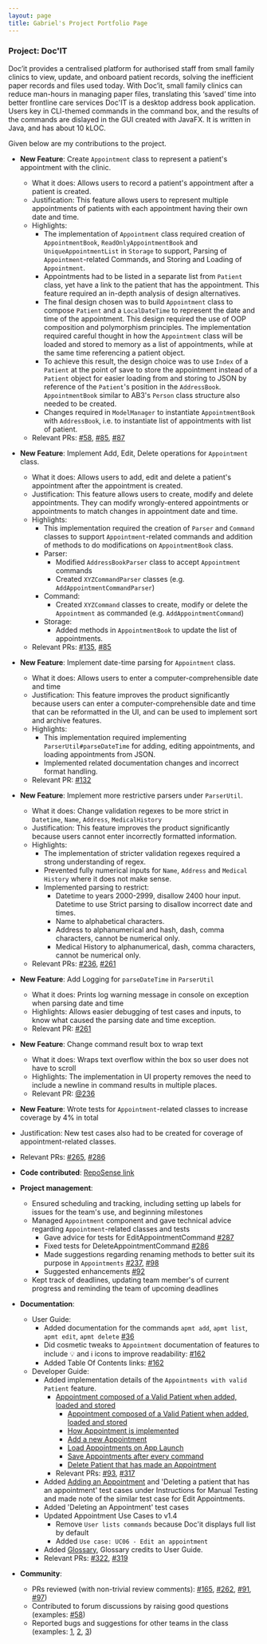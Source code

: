 ```yaml
---
layout: page
title: Gabriel's Project Portfolio Page
---
```


### Project: Doc'IT

Doc’it provides a centralised platform for authorised staff from small family clinics to view, update, and onboard
patient records, solving the inefficient paper records and files used today. With Doc’it, small family clinics can
reduce man-hours in managing paper files, translating this ‘saved’ time into better frontline care services
Doc'IT is a desktop address book application. Users key in CLI-themed commands in the command box, and the results of the commands are dislayed in the GUI created with JavaFX. It is written in Java, and has about 10 kLOC.

Given below are my contributions to the project.

* **New Feature**: Create `Appointment` class to represent a patient's appointment with the clinic.
  * What it does: Allows users to record a patient's appointment after a patient is created.
  * Justification: This feature allows users to represent multiple appointments of patients with each appointment having their own date and time.
  * Highlights:
    * The implementation of `Appointment` class required creation of `AppointmentBook`, `ReadOnlyAppointmentBook` and `UniqueAppointmentList` in `Storage` to support, Parsing of `Appointment`-related Commands, and Storing and Loading of `Appointment`. 
    * Appointments had to be listed in a separate list from `Patient` class, yet have a link to the patient that has the appointment. This feature required an in-depth analysis of design alternatives.
    * The final design chosen was to build `Appointment` class to compose `Patient` and a `LocalDateTime` to represent the date and time of the appointment. This design required the use of OOP composition and polymorphism principles. The implementation required careful thought in how the `Appointment` class will be loaded and stored to memory as a list of appointments, while at the same time referencing a patient object.
    * To achieve this result, the design choice was to use `Index` of a `Patient` at the point of save to store the appointment instead of a `Patient` object for easier loading from and storing to JSON by reference of the `Patient`'s position in the `AddressBook`. `AppointmentBook` similar to AB3's `Person` class structure also needed to be created. 
    * Changes required in `ModelManager` to instantiate `AppointmentBook` with `AddressBook`, i.e. to instantiate list of appointments with list of patient.
  * Relevant PRs: [\#58](https://github.com/AY2122S1-CS2103-W14-1/tp/pull/58), [\#85](https://github.com/AY2122S1-CS2103-W14-1/tp/pull/85), [\#87](https://github.com/AY2122S1-CS2103-W14-1/tp/pull/87)

* **New Feature**: Implement Add, Edit, Delete operations for `Appointment` class.
  * What it does: Allows users to add, edit and delete a patient's appointment after the appointment is created.
  * Justification: This feature allows users to create, modify and delete appointments. They can modify wrongly-entered appointments or appointments to match changes in appointment date and time.
  * Highlights: 
    * This implementation required the creation of `Parser` and `Command` classes to support `Appointment`-related commands and addition of methods to do modifications on `AppointmentBook` class.
    * Parser:
      * Modified `AddressBookParser` class to accept `Appointment` commands
      * Created `XYZCommandParser` classes (e.g. `AddAppointmentCommandParser`)
    * Command:
      * Created `XYZCommand` classes to create, modify or delete the `Appointment` as commanded (e.g. `AddAppointmentCommand`)
    * Storage:
      * Added methods in `AppointmentBook` to update the list of appointments. 
  * Relevant PRs: [\#135](https://github.com/AY2122S1-CS2103-W14-1/tp/pull/135), [\#85](https://github.com/AY2122S1-CS2103-W14-1/tp/pull/85)

* **New Feature**: Implement date-time parsing for `Appointment` class.
  * What it does: Allows users to enter a computer-comprehensible date and time
  * Justification: This feature improves the product significantly because users can enter a computer-comprehensible date and time that can be reformatted in the UI, and can be used to implement sort and archive features.
  * Highlights: 
    * This implementation required implementing `ParserUtil#parseDateTime` for adding, editing appointments, and loading appointments from JSON. 
    * Implemented related documentation changes and incorrect format handling.
  * Relevant PR: [\#132](https://github.com/AY2122S1-CS2103-W14-1/tp/pull/132)

* **New Feature**: Implement more restrictive parsers under `ParserUtil`.
  * What it does: Change validation regexes to be more strict in `Datetime`, `Name`, `Address`, `MedicalHistory`
  * Justification: This feature improves the product significantly because users cannot enter incorrectly formatted information.
  * Highlights: 
    * The implementation of stricter validation regexes required a strong understanding of regex.
    * Prevented fully numerical inputs for `Name`, `Address` and `Medical History` where it does not make sense.
    * Implemented parsing to restrict: 
      * Datetime to years 2000-2999, disallow 2400 hour input. Datetime to use Strict parsing to disallow incorrect date and times.
      * Name to alphabetical characters.
      * Address to alphanumerical and hash, dash, comma characters, cannot be numerical only.
      * Medical History to alphanumerical, dash, comma characters, cannot be numerical only.
  * Relevant PRs: [\#236](https://github.com/AY2122S1-CS2103-W14-1/tp/pull/236), [\#261](https://github.com/AY2122S1-CS2103-W14-1/tp/pull/261)

* **New Feature**: Add Logging for `parseDateTime` in `ParserUtil`
  * What it does: Prints log warning message in console on exception when parsing date and time
  * Highlights: Allows easier debugging of test cases and inputs, to know what caused the parsing date and time exception.
  * Relevant PR: [\#261](https://github.com/AY2122S1-CS2103-W14-1/tp/pull/261)
  
* **New Feature**: Change command result box to wrap text
  * What it does: Wraps text overflow within the box so user does not have to scroll
  * Highlights: The implementation in UI property removes the need to include a newline in command results in multiple places.
  * Relevant PR: [\@236](https://github.com/AY2122S1-CS2103-W14-1/tp/pull/236)

* **New Feature**: Wrote tests for `Appointment`-related classes to increase coverage by 4% in total
* Justification: New test cases also had to be created for coverage of appointment-related classes.
* Relevant PRs: [\#265](https://github.com/AY2122S1-CS2103-W14-1/tp/pull/265), [\#286](https://github.com/AY2122S1-CS2103-W14-1/tp/pull/286)

* **Code contributed**: [RepoSense link](https://nus-cs2103-ay2122s1.github.io/tp-dashboard/#breakdown=true&search=gycgabriel)

* **Project management**:
  * Ensured scheduling and tracking, including setting up labels for issues for the team's use, and beginning milestones
  * Managed `Appointment` component and gave technical advice regarding `Appointment`-related classes and tests
    * Gave advice for tests for EditAppointmentCommand [\#287](https://github.com/AY2122S1-CS2103-W14-1/tp/pull/287)
    * Fixed tests for DeleteAppointmentCommand [\#286](https://github.com/AY2122S1-CS2103-W14-1/tp/pull/286)
    * Made suggestions regarding renaming methods to better suit its purpose in `Appointments` [\#237](https://github.com/AY2122S1-CS2103-W14-1/tp/issues/237), [\#98](https://github.com/AY2122S1-CS2103-W14-1/tp/issues/98)
    * Suggested enhancements [\#92](https://github.com/AY2122S1-CS2103-W14-1/tp/issues/92)
  * Kept track of deadlines, updating team member's of current progress and reminding the team of upcoming deadlines

* **Documentation**:
  * User Guide:
    * Added documentation for the commands `apmt add`, `apmt list`, `apmt edit`, `apmt delete` [\#36](https://github.com/AY2122S1-CS2103-W14-1/tp/pull/36/)
    * Did cosmetic tweaks to `Appointment` documentation of features to include 💡 and ℹ icons to improve readability: [\#162](https://github.com/AY2122S1-CS2103-W14-1/tp/pull/162)
    * Added Table Of Contents links: [\#162](https://github.com/AY2122S1-CS2103-W14-1/tp/pull/162)
  * Developer Guide:
    * Added implementation details of the `Appointments with valid Patient` feature.
      - [Appointment composed of a Valid Patient when added, loaded and stored](https://ay2122s1-cs2103-w14-1.github.io/tp/DeveloperGuide.html#appointment-composed-of-a-valid-patient-when-added-loaded-and-stored)
        - [Appointment composed of a Valid Patient when added, loaded and stored](https://ay2122s1-cs2103-w14-1.github.io/tp/DeveloperGuide.html#appointment-composed-of-a-valid-patient-when-added-loaded-and-stored)
        - [How Appointment is implemented](https://ay2122s1-cs2103-w14-1.github.io/tp/DeveloperGuide.html#how-appointment-is-implemented)
        - [Add a new Appointment](https://ay2122s1-cs2103-w14-1.github.io/tp/DeveloperGuide.html#add-a-new-appointment)
        - [Load Appointments on App Launch](https://ay2122s1-cs2103-w14-1.github.io/tp/DeveloperGuide.html#load-appointments-on-app-launch)
        - [Save Appointments after every command](https://ay2122s1-cs2103-w14-1.github.io/tp/DeveloperGuide.html#save-appointments-after-every-command)
        - [Delete Patient that has made an Appointment](https://ay2122s1-cs2103-w14-1.github.io/tp/DeveloperGuide.html#delete-patient-that-has-made-an-appointment)
      * Relevant PRs: [\#93](https://github.com/AY2122S1-CS2103-W14-1/tp/pull/93), [\#317](https://github.com/AY2122S1-CS2103-W14-1/tp/pull/317/files)
    * Added [Adding an Appointment](https://ay2122s1-cs2103-w14-1.github.io/tp/DeveloperGuide.html#adding-an-appointment) and 'Deleting a patient that has an appointment' test cases under Instructions for Manual Testing and made note of the similar test case for Edit Appointments. 
    * Added 'Deleting an Appointment' test cases
    * Updated Appointment Use Cases to v1.4
      * Remove `User lists commands` because Doc'it displays full list by default
      * Added `Use case: UC06 - Edit an appointment`
    * Added [Glossary](https://ay2122s1-cs2103-w14-1.github.io/tp/DeveloperGuide.html#glossary), Glossary credits to User Guide.
    * Relevant PRs: [\#322](https://github.com/AY2122S1-CS2103-W14-1/tp/pull/322), [\#319](https://github.com/AY2122S1-CS2103-W14-1/tp/pull/319)

* **Community**:
  * PRs reviewed (with non-trivial review comments): [\#165](https://github.com/AY2122S1-CS2103-W14-1/tp/pull/165), [\#262](https://github.com/AY2122S1-CS2103-W14-1/tp/pull/262), [\#91](https://github.com/AY2122S1-CS2103-W14-1/tp/pull/91), [\#97](https://github.com/AY2122S1-CS2103-W14-1/tp/pull/97))
  * Contributed to forum discussions by raising good questions (examples: [\#58](https://github.com/nus-cs2103-AY2122S1/forum/issues/58))
  * Reported bugs and suggestions for other teams in the class (examples: [1](https://github.com/gycgabriel/ped/issues/8), [2](https://github.com/gycgabriel/ped/issues/1), [3](https://github.com/gycgabriel/ped/issues/6))
